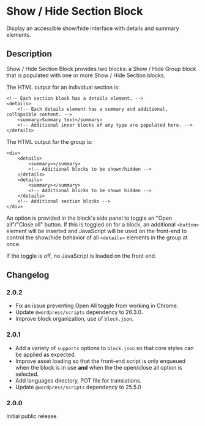 # Show / Hide Section Block

Display an accessible show/hide interface with details and summary elements.

## Description

Show / Hide Section Block provides two blocks: a Show / Hide Group block that is populated with one or more Show / Hide Section blocks.

The HTML output for an individual section is:

	<!-- Each section block has a details element. -->
	<details>
		<!-- Each details element has a summary and additional, collapsible content. -->
		<summary>Summary text</summary>
		<!-- Additional inner blocks of any type are populated here. -->
	</details>

The HTML output for the group is:

	<div>
		<details>
			<summary></summary>
			<!-- Additional blocks to be shown/hidden -->
		</details>
		<details>
			<summary></summary>
			<!-- Additional blocks to be shown hidden -->
		</details>
		<!-- Additional section blocks -->
	</div>

An option is provided in the block's side panel to toggle an "Open all"/"Close all" button. If this is toggled on for a block, an additional `<button>` element will be inserted and JavaScript will be used on the front-end to control the show/hide behavior of all `<details>` elements in the group at once.

If the toggle is off, no JavaScript is loaded on the front end.

## Changelog

### 2.0.2

* Fix an issue preventing Open All toggle from working in Chrome.
* Update `@wordpress/scripts` dependency to 26.3.0.
* Improve block organization, use of `block.json`.

### 2.0.1

* Add a variety of `supports` options to `block.json` so that core styles can be applied as expected.
* Improve asset loading so that the front-end script is only enqueued when the block is in use **and** when the the open/close all option is selected.
* Add languages directory, POT file for translations.
* Update `@wordpress/scripts` dependency to 25.5.0

### 2.0.0

Initial public release.
